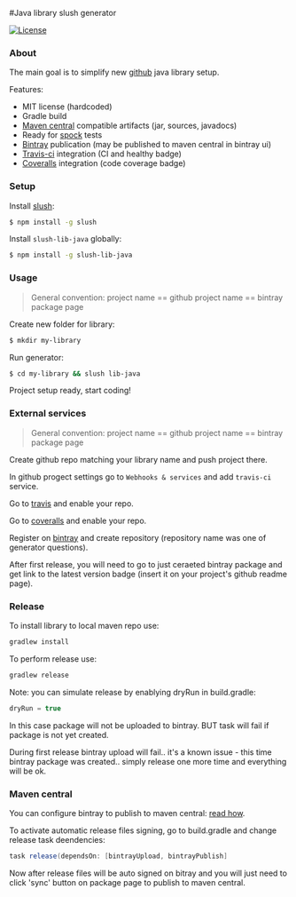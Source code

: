 #Java library slush generator

[![License](http://img.shields.io/badge/license-MIT-blue.svg?style=flat)](http://www.opensource.org/licenses/MIT)

### About

The main goal is to simplify new [github](https://github.com) java library setup. 

Features:
* MIT license (hardcoded)
* Gradle build
* [Maven central](http://search.maven.org/) compatible artifacts (jar, sources, javadocs)
* Ready for [spock](https://code.google.com/p/spock/) tests
* [Bintray](https://bintray.com/) publication (may be published to maven central in bintray ui)
* [Travis-ci](https://travis-ci.org/) integration (CI and healthy badge)
* [Coveralls](http://coveralls.io/) integration (code coverage badge)

### Setup

Install [slush](http://slushjs.github.io/):

```bash
$ npm install -g slush
```

Install `slush-lib-java` globally:

```bash
$ npm install -g slush-lib-java
```

### Usage

> General convention: project name == github project name == bintray package page

Create new folder for library:

```bash
$ mkdir my-library
```

Run generator:

```bash
$ cd my-library && slush lib-java
```

Project setup ready, start coding!

### External services

> General convention: project name == github project name == bintray package page

Create github repo matching your library name and push project there.

In github progect settings go to `Webhooks & services` and add `travis-ci` service.

Go to [travis](https://travis-ci.org/) and enable your repo.

Go to [coveralls](http://coveralls.io/) and enable your repo.

Register on [bintray](https://bintray.com/) and create repository (repository name was one of generator questions). 

After first release, you will need to go to just ceraeted bintray package and get link to the latest version badge (insert it on your project's github readme page).

### Release

To install library to local maven repo use:

```groovy
gradlew install
```

To perform release use:

```groovy
gradlew release
```

Note: you can simulate release by enablying dryRun in build.gradle:

```groovy
dryRun = true
```
In this case package will not be uploaded to bintray. BUT task will fail if package is not yet created.

During first release bintray upload will fail.. it's a known issue - this time bintray package was created.. simply release one more time and everything will be ok.

### Maven central

You can configure bintray to publish to maven central: [read how](https://medium.com/@vyarus/the-hard-way-to-maven-central-c9e16d163acc).

To activate automatic release files signing, go to build.gradle and change release task deendencies:

```groovy
task release(dependsOn: [bintrayUpload, bintrayPublish] 
```

Now after release files will be auto signed on bitray and you will just need to click 'sync' button on package page to publish to maven central.
